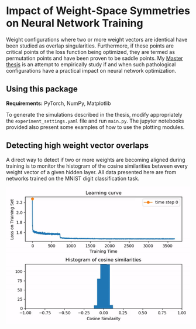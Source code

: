 # Impact of Weight-Space Symmetries on Neural Network Training

Weight configurations where two or more weight vectors are identical have been studied as overlap singularities. Furthermore, if these points are critical points of the loss function being optimized, they are termed as permutation points and have been proven to be saddle points. My [Master thesis](https://www.dropbox.com/s/8z1i7377fglockg/Master_thesis_Manu_Srinath_Halvagal.pdf?dl=0) is an attempt to empirically study if and when such pathological configurations have a practical impact on neural network optimization.


## Using this package

**Requirements:** PyTorch, NumPy, Matplotlib

To generate the simulations described in the thesis, modify appropriately the `experiment_settings.yaml` file and run `main.py`. The jupyter notebooks provided also present some examples of how to use the plotting modules.


## Detecting high weight vector overlaps

A direct way to detect if two or more weights are becoming aligned during training is to monitor the histogram of the cosine similarities between every weight vector of a given hidden layer. All data presented here are from networks trained on the MNIST digit classification task.

![Network with a single hidden layer (40 hidden units)](img/basic.gif)
